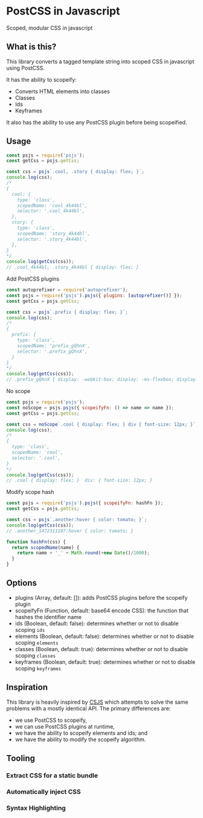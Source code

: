 PostCSS in Javascript
=====================

Scoped, modular CSS in javascript

What is this?
-------------

This library converts a tagged template string into scoped CSS in javascript using PostCSS.

It has the ability to scopeify:

* Converts HTML elements into classes
* Classes
* Ids
* Keyframes

It also has the ability to use any PostCSS plugin before being scopeified.

Usage
-----

```js
const psjs = require('psjs');
const getCss = psjs.getCss;

const css = psjs`.cool, .story { display: flex; }`;
console.log(css);
/*
{
  cool: {
    type: 'class',
    scopedName: 'cool_4k44bl',
    selector: '.cool_4k44bl',
  },
  story: {
    type: 'class',
    scopedName: 'story_4k44bl',
    selector: '.story_4k44bl',
  },
}
*/
console.log(getCss(css));
// .cool_4k44bl, .story_4k44bl { display: flex; }
```

Add PostCSS plugins

```js
const autoprefixer = require('autoprefixer');
const psjs = require('psjs').psjs({ plugins: [autoprefixer()] });
const getCss = psjs.getCss;

const css = psjs`.prefix { display: flex; }`;
console.log(css);
/*
{
  prefix: {
    type: 'class',
    scopedName: 'prefix_gQhnX',
    selector: '.prefix_gQhnX',
  }
}
*/
console.log(getCss(css));
// .prefix_gQhnX { display: -webkit-box; display: -ms-flexbox; display: flex; }
```

No scope

```js
const psjs = require('psjs');
const noScope = psjs.psjs({ scopeifyFn: () => name => name });
const getCss = psjs.getCss;

const css = noScope`.cool { display: flex; } div { font-size: 12px; }`;
console.log(css);
/*
{
  type: 'class',
  scopedName: 'cool',
  selector: '.cool',
}
*/
console.log(getCss(css));
// .cool { display: flex; }  div: { font-size: 12px; }
```

Modify scope hash

```js
const psjs = require('psjs').psjs({ scopeifyFn: hashFn });
const getCss = psjs.getCss;

const css = psjs`.another:hover { color: tomato; }`;
console.log(getCss(css));
// .another_1472311107:hover { color: tomato; }

function hashFn(css) {
  return scopedName(name) {
    return name + '_' + Math.round(+new Date()/1000);
  }
}
```

Options
-------

* plugins (Array, default: []): adds PostCSS plugins before the scopeify plugin
* scopeifyFn (Function, default: base64 encode CSS): the function that hashes the identifier name
* ids (Boolean, default: false): determines whether or not to disable scoping `ids`
* elements (Boolean, default: false): determines whether or not to disable scoping `elements`
* classes (Boolean, default: true): determines whether or not to disable scoping `classes`
* keyframes (Boolean, default: true): determines whether or not to disable scoping `keyframes`

Inspiration
-----------

This library is heavily inspired by [CSJS](https://github.com/rtsao/csjs) which attempts to solve
the same problems with a mostly identical API.  The primary differences are:

* we use PostCSS to scopeify,
* we can use PostCSS plugins at runtime,
* we have the ability to scopeify elements and ids; and
* we have the ability to modify the scopeify algorithm.

Tooling
-------

### Extract CSS for a static bundle
### Automatically inject CSS
### Syntax Highlighting
